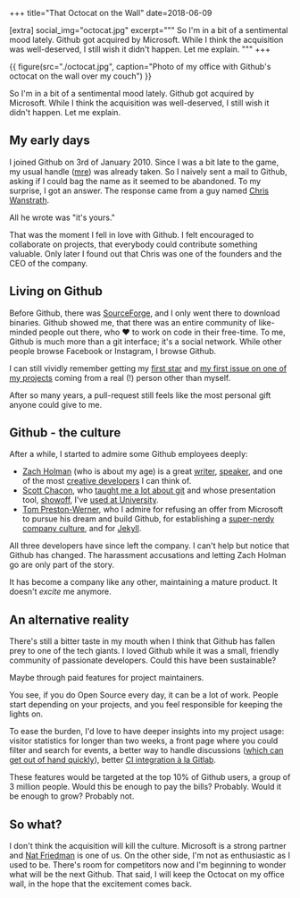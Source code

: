 +++
title="That Octocat on the Wall"
date=2018-06-09

[extra]
social_img="octocat.jpg"
excerpt="""
So I'm in a bit of a sentimental mood lately.
Github got acquired by Microsoft.
While I think the acquisition was well-deserved, I still wish it didn't happen.
Let me explain.
"""
+++

{{ figure(src="./octocat.jpg", caption="Photo of my office with Github's octocat on the wall over my couch") }}

So I'm in a bit of a sentimental mood lately.
Github got acquired by Microsoft.
While I think the acquisition was well-deserved, I still wish it didn't happen.
Let me explain.

## My early days

I joined Github on 3rd of January 2010.
Since I was a bit late to the game, my usual handle ([mre](https://github.com/mre/)) was already taken.
So I naively sent a mail to Github, asking if I could bag the name as it seemed to be abandoned.
To my surprise, I got an answer.
The response came from a guy named [Chris Wanstrath](https://github.com/defunkt).

All he wrote was "it's yours."

That was the moment I fell in love with Github.
I felt encouraged to collaborate on projects, that everybody could contribute something valuable.
Only later I found out that Chris was one of the founders and the CEO of the company.

## Living on Github

Before Github, there was [SourceForge](https://sourceforge.net/), and I only went there to download binaries.
Github showed me, that there was an entire community of like-minded people
out there, who ❤️ to work on code in their free-time.
To me, Github is much more than a git interface; it's a social network.
While other people browse Facebook or Instagram, I browse Github.

I can still vividly remember getting my [first star](https://github.com/mre/Creamy/stargazers) and [my first issue on one of my projects](https://github.com/mre/Creamy/issues/1) coming from a real (!) person other than myself.

After so many years, a pull-request still feels like the most personal gift anyone could give to me.

## Github - the culture

After a while, I started to admire some Github employees deeply:

- [Zach Holman](https://zachholman.com/) (who is about my age) is a great [writer](https://zachholman.com/talk/utc-is-enough-for-everyone-right), [speaker](https://www.youtube.com/watch?v=YVb2GsJHejo), and one of the most [creative developers](https://github.com/holman/spark) I can think of.
- [Scott Chacon](https://scottchacon.com/about.html), who [taught me a lot about git](https://git-scm.com/book/de/v2) and whose presentation tool, [showoff](https://github.com/puppetlabs/showoff), I've [used at University](https://github.com/mre/Talks/tree/master/cuda/Presentation).
- [Tom Preston-Werner](https://github.com/mojombo), who I admire for refusing an offer from Microsoft to pursue his dream and build Github, for establishing a [super-nerdy company culture](https://www.wired.com/2013/09/github-office/), and for [Jekyll](https://jekyllrb.com/).

All three developers have since left the company.
I can't help but notice that Github has changed.
The harassment accusations and letting Zach Holman go are only part of the story.

It has become a company like any other, maintaining a mature product.
It doesn't _excite_ me anymore.

## An alternative reality

There's still a bitter taste in my mouth when I think that Github has fallen prey to one of the tech giants. I loved Github while it was a small, friendly community of passionate developers.
Could this have been sustainable?

Maybe through paid features for project maintainers.

You see, if you do Open Source every day, it can be a lot of work.
People start depending on your projects, and you feel responsible for keeping the lights on.

To ease the burden, I'd love to have deeper insights into my project usage: visitor statistics for longer than two weeks,
a front page where you could filter and search for events, a better way to handle discussions
([which can get out of hand quickly](https://nikolas.github.io/github-drama/)), better [CI integration à la Gitlab](https://docs.gitlab.com/ee/topics/autodevops/).

These features would be targeted at the top 10% of Github users, a group of 3 million people.
Would this be enough to pay the bills? Probably. Would it be enough to grow? Probably not.

## So what?

I don't think the acquisition will kill the culture. Microsoft is a strong partner and [Nat Friedman](https://nat.github.io/hello/) is one of us.
On the other side, I'm not as enthusiastic as I used to be.
There's room for competitors now and I'm beginning to wonder what will be the next Github.
That said, I will keep the Octocat on my office wall, in the hope that the excitement comes back.
